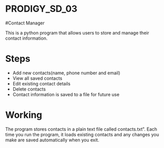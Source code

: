 # PRODIGY_SD_03

#Contact Manager

This is a python program that allows users to store and manage their contact information.

# Steps
- Add new contacts(name, phone number and email)
- View all saved contacts
- Edit existing contact details
- Delete contacts
- Contact information is saved to a file for future use

# Working
The program stores contacts in a plain text file called contacts.txt". Each time you run the program, it loads existing contacts and any changes you make are saved automatically when you exit.
